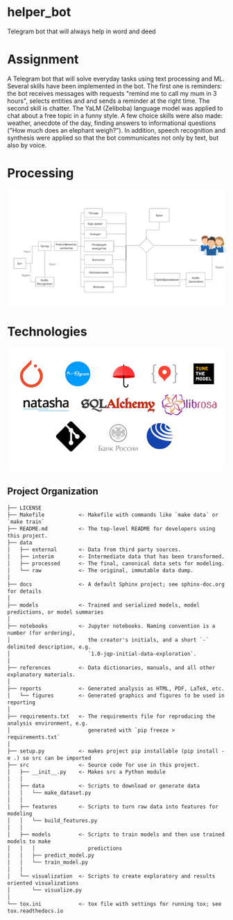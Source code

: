 helper_bot
==============================

Telegram bot that will always help in word and deed

# Assignment

A Telegram bot that will solve everyday tasks using text processing and ML. Several skills have been implemented in the bot. The first one is reminders: the bot receives messages with requests "remind me to call my mum in 3 hours", selects entities <what to remind> and <when to remind> and sends a reminder at the right time. The second skill is chatter. The YaLM (Zeliboba) language model was applied to chat about a free topic in a funny style. A few choice skills were also made: weather, anecdote of the day, finding answers to informational questions ("How much does an elephant weigh?"). In addition, speech recognition and synthesis were applied so that the bot communicates not only by text, but also by voice.

# Processing
![Screenshot](https://github.com/Pavel-Spitsin-s/bot_helper/blob/main/data/not%20using%20data/sc.png)

# Technologies
![Screenshot](https://github.com/Pavel-Spitsin-s/bot_helper/blob/main/data/not%20using%20data/tech.png)

Project Organization
------------

    ├── LICENSE
    ├── Makefile           <- Makefile with commands like `make data` or `make train`
    ├── README.md          <- The top-level README for developers using this project.
    ├── data
    │   ├── external       <- Data from third party sources.
    │   ├── interim        <- Intermediate data that has been transformed.
    │   ├── processed      <- The final, canonical data sets for modeling.
    │   └── raw            <- The original, immutable data dump.
    │
    ├── docs               <- A default Sphinx project; see sphinx-doc.org for details
    │
    ├── models             <- Trained and serialized models, model predictions, or model summaries
    │
    ├── notebooks          <- Jupyter notebooks. Naming convention is a number (for ordering),
    │                         the creator's initials, and a short `-` delimited description, e.g.
    │                         `1.0-jqp-initial-data-exploration`.
    │
    ├── references         <- Data dictionaries, manuals, and all other explanatory materials.
    │
    ├── reports            <- Generated analysis as HTML, PDF, LaTeX, etc.
    │   └── figures        <- Generated graphics and figures to be used in reporting
    │
    ├── requirements.txt   <- The requirements file for reproducing the analysis environment, e.g.
    │                         generated with `pip freeze > requirements.txt`
    │
    ├── setup.py           <- makes project pip installable (pip install -e .) so src can be imported
    ├── src                <- Source code for use in this project.
    │   ├── __init__.py    <- Makes src a Python module
    │   │
    │   ├── data           <- Scripts to download or generate data
    │   │   └── make_dataset.py
    │   │
    │   ├── features       <- Scripts to turn raw data into features for modeling
    │   │   └── build_features.py
    │   │
    │   ├── models         <- Scripts to train models and then use trained models to make
    │   │   │                 predictions
    │   │   ├── predict_model.py
    │   │   └── train_model.py
    │   │
    │   └── visualization  <- Scripts to create exploratory and results oriented visualizations
    │       └── visualize.py
    │
    └── tox.ini            <- tox file with settings for running tox; see tox.readthedocs.io


